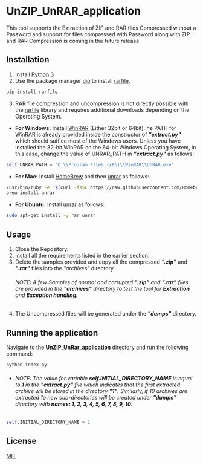 # UnZIP_UnRAR_application
This tool supports the Extraction of ZIP and RAR files Compressed without a Password and support for files compressed with Password along with ZIP and RAR Compression is coming in the future release.

## Installation
1. Install [Python 3](https://www.python.org/downloads/)
2. Use the package manager [pip](https://pip.pypa.io/en/stable/) to install [rarfile](https://rarfile.readthedocs.io/en/latest/api.html).

```bash
pip install rarfile
```
3. RAR file compression and uncompression is not directly possible with the [rarfile](https://rarfile.readthedocs.io/en/latest/api.html) library and requires additional downloads depending on the Operating System.

- **For Windows:** Install [WinRAR](https://www.win-rar.com) (Either 32bit or 64bit). he PATH for WinRAR is already provided inside the constructor of ***"extract.py"*** which should suffice most of the Windows users.  Unless you have installed the 32-bit WinRAR on the 64-bit Windows Operating System, in this case, change the value of UNRAR_PATH in ***"extract.py"*** as follows:

```python
self.UNRAR_PATH = 'C:\\Program Files (x86)\\WinRAR\\UnRAR.exe'
``` 
- **For Mac:**  Install [HomeBrew](https://brew.sh/) and then [unrar](https://www.win-rar.com) as follows:
```bash
/usr/bin/ruby -e "$(curl -fsSL https://raw.githubusercontent.com/Homebrew/install/master/install)"
brew install unrar
``` 
- **For Ubuntu:**  Install [unrar](https://www.win-rar.com) as follows:
```bash
sudo apt-get install -y rar unrar
``` 
## Usage
1. Close the Repository.
2. Install all the requirements listed in the earlier section.
3. Delete the samples provided and copy all the compressed ***".zip"*** and ***".rar"*** files into the *"archives"* directory.
    ###### NOTE: A few Samples of normal and corrupted ***".zip"*** and ***".rar"*** files are provided in the ***"archives"*** directory to test the tool for **Extraction** and **Exception handling**.
4. The Uncompressed files will be generated under the ***"dumps"*** directory.

## Running the application
Navigate to the **UnZIP_UnRar_application** directory and run the following command:
```bash
python index.py
```
- ###### NOTE: The value for variable ***self.INITIAL_DIRECTORY_NAME*** is equal to ***1*** in the ***"extract.py"*** file which indicates that the first extracted archive will be stored in the directory ***"1"***. Similarly, if 10 archives are extracted 1o new sub-directories will be created under ***"dumps"*** directory with ***names: 1, 2, 3, 4, 5, 6, 7, 8, 9, 10***.    
```python 
self.INITIAL_DIRECTORY_NAME = 1
```
## License
[MIT](https://choosealicense.com/licenses/mit/)
